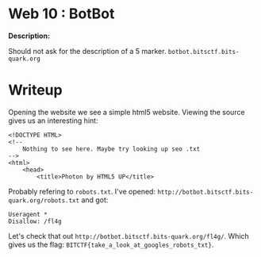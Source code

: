 # Web 10 : BotBot

**Description:**

Should not ask for the description of a 5 marker.
`botbot.bitsctf.bits-quark.org`

# Writeup

Opening the website we see a simple html5 website. Viewing the source gives us an interesting hint:

```
<!DOCTYPE HTML>
<!--
	Nothing to see here. Maybe try looking up seo .txt
-->
<html>
	<head>
		<title>Photon by HTML5 UP</title>
```

Probably refering to `robots.txt`. I've opened: `http://botbot.bitsctf.bits-quark.org/robots.txt` and got:

```
Useragent *
Disallow: /fl4g
```

Let's check that out `http://botbot.bitsctf.bits-quark.org/fl4g/`. Which gives us the flag: `BITCTF{take_a_look_at_googles_robots_txt}`.